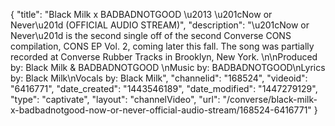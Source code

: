 {
    "title": "Black Milk x BADBADNOTGOOD \u2013 \u201cNow or Never\u201d (OFFICIAL AUDIO STREAM)",
    "description": "\u201cNow or Never\u201d is the second single off of the second Converse CONS compilation, CONS EP Vol. 2, coming later this fall. The song was partially recorded at Converse Rubber Tracks in Brooklyn, New York. \n\nProduced by: Black Milk & BADBADNOTGOOD \nMusic by: BADBADNOTGOOD\nLyrics by: Black Milk\nVocals by: Black Milk",
    "channelid": "168524",
    "videoid": "6416771",
    "date_created": "1443546189",
    "date_modified": "1447279129",
    "type": "captivate",
    "layout": "channelVideo",
    "url": "\/converse\/black-milk-x-badbadnotgood-now-or-never-official-audio-stream\/168524-6416771"
}